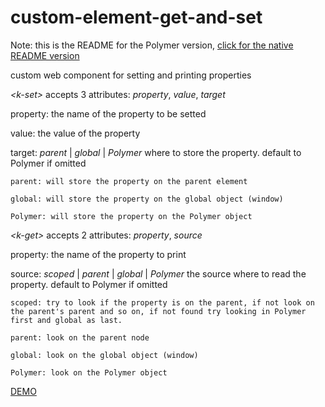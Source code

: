 custom-element-get-and-set
==========================

Note: this is the README for the Polymer version,
[click for the native README version](README.Native.md)

custom web component for setting and printing properties

*&lt;k-set>* accepts 3 attributes: _property_, _value_, _target_

property: the name of the property to be setted

value: the value of the property

target: _parent_ | _global_ | _Polymer_ where to store the property. default to Polymer if omitted

	parent: will store the property on the parent element

	global: will store the property on the global object (window)

	Polymer: will store the property on the Polymer object

*&lt;k-get>* accepts 2 attributes: _property_, _source_

property: the name of the property to print

source: _scoped_ | _parent_ | _global_ | _Polymer_ the source where to read the property. default to Polymer if omitted

	scoped: try to look if the property is on the parent, if not look on the parent's parent and so on, if not found try looking in Polymer first and global as last.

	parent: look on the parent node

	global: look on the global object (window)

	Polymer: look on the Polymer object


[DEMO](http://kentaromiura.github.io/custom-element-get-and-set/index.html)
